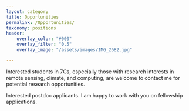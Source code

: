 ```yaml
--- 
layout: category
title: Opportunities
permalink: /Opportunities/
taxonomy: positions
header:
    overlay_color: "#000"
    overlay_filter: "0.5"
    overlay_image: "/assets/images/IMG_2682.jpg" 

---
```


Interested students in 7Cs, especially those with research interests in remote sensing, climate, and computing, are welcome to contact me for potential research opportunities.

Interested postdoc applicants. I am happy to work with you on fellowship applications. 